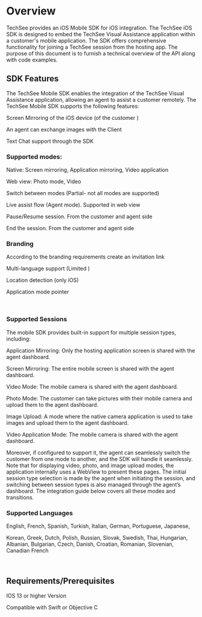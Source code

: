 <style type="text/css">
    p.p1 {
        margin: 0.0px 0.0px 0.0px 0.0px;
        font: 18.0px Menlo;
        color: #ffffff;
        color: rgba(255, 255, 255, 0.85);
        background-color: #1f1f24
    }

    p.p2 {
        margin: 0.0px 0.0px 0.0px 0.0px;
        font: 18.0px Menlo;
        color: #ffffff;
        color: rgba(255, 255, 255, 0.85);
        background-color: #1f1f24;
        min-height: 21.0px
    }
</style>
<h1>Overview</h1>
<p>TechSee provides an iOS Mobile SDK for iOS integration. The TechSee iOS SDK is designed to embed the TechSee Visual Assistance application within a customer&apos;s mobile application. The SDK offers comprehensive functionality for joining a TechSee session from the hosting app. The purpose of this document is to furnish a technical overview of the API along with code examples.</p>
<h2>SDK Features&nbsp;</h2>
<p>The TechSee Mobile SDK enables the integration of the TechSee Visual Assistance application, allowing an agent to assist a customer remotely. The TechSee Mobile SDK supports the following features:</p>
<p>Screen Mirroring of the iOS device (of the customer )&nbsp;</p>
<p>An agent can exchange images with the Client&nbsp;</p>
<p>Text Chat support through the SDK</p>
<h3>Supported modes:&nbsp;</h3>
<p>Native: Screen mirroring, Application mirroring, Video application</p>
<p>Web view: Photo mode, Video</p>
<p>Switch between modes (Partial- not all modes are supported)</p>
<p>Live assist flow (Agent mode). Supported in web view</p>
<p>Pause/Resume session. From the customer and agent side</p>
<p>End the session. From the customer and agent side</p>
<h3>Branding</h3>
<p>According to the branding requirements create an invitation link</p>
<p>Multi-language support (Limited )</p>
<p>Location detection (only iOS)</p>
<p>Application mode pointer</p>
<p><br></p>
<h3>Supported Sessions</h3>
<p>The mobile SDK provides built-in support for multiple session types, including:</p>
<p>Application Mirroring: Only the hosting application screen is shared with the agent dashboard.</p>
<p>Screen Mirroring: The entire mobile screen is shared with the agent dashboard.</p>
<p>Video Mode: The mobile camera is shared with the agent dashboard.</p>
<p>Photo Mode: The customer can take pictures with their mobile camera and upload them to the agent dashboard.</p>
<p>Image Upload: A mode where the native camera application is used to take images and upload them to the agent dashboard.</p>
<p>Video Application Mode: The mobile camera is shared with the agent dashboard.</p>
<p>Moreover, if configured to support it, the agent can seamlessly switch the customer from one mode to another, and the SDK will handle it seamlessly. Note that for displaying video, photo, and image upload modes, the application internally uses a WebView to present these pages. The initial session type selection is made by the agent when initiating the session, and switching between session types is also managed through the agent&rsquo;s dashboard. The integration guide below covers all these modes and transitions.</p>
<h3>Supported Languages&nbsp;</h3>
<p>English, French, Spanish, Turkish, Italian, German, Portuguese, Japanese,</p>
<p>Korean, Greek, Dutch, Polish, Russian, Slovak, Swedish, Thai, Hungarian, Albanian, Bulgarian, Czech, Danish, Croatian, Romanian, Slovenian, Canadian French</p>
<p><br></p>
<h2>Requirements/Prerequisites&nbsp;</h2>
<p>IOS 13 or higher Version&nbsp;</p>
<p>Compatible with Swift or Objective C</p>
